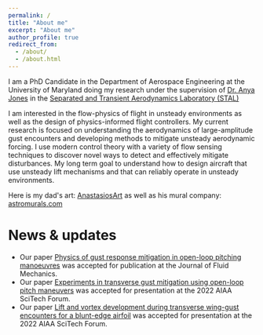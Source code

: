 ```yaml
---
permalink: /
title: "About me"
excerpt: "About me"
author_profile: true
redirect_from: 
  - /about/
  - /about.html
---
```


I am a PhD Candidate in the Department of Aerospace Engineering at the University of Maryland doing my research under the supervision of [Dr. Anya Jones](https://aero.umd.edu/clark/faculty/40/Anya-R-Jones) in the [Separated and Transient Aerodynamics Laboratory (STAL)](http://stal.umd.edu/)


 I am interested in the flow-physics of flight in unsteady environments as well as the design of physics-informed flight controllers. My current research is focused on understanding the aerodynamics of large-amplitude gust encounters and developing methods to mitigate unsteady aerodynamic forcing. I use modern control theory with a variety of flow sensing techniques to discover novel ways to detect and effectively mitigate disturbances. My long term goal to understand how to design aircraft that use unsteady lift mechanisms and that can reliably operate in unsteady environments. 

 Here is my dad's art: [AnastasiosArt](https://www.etsy.com/shop/ArtAnastasios) as well as his mural company: [astromurals.com](https://astromurals.com/)

 News & updates
======
* Our paper [Physics of gust response mitigation in open-loop pitching manoeuvres](https://www.cambridge.org/core/journals/journal-of-fluid-mechanics/article/physics-of-gust-response-mitigation-in-openloop-pitching-manoeuvres/7EEC7C8FD57C01653A1CF16EA2774862) was accepted for publication at the Journal of Fluid Mechanics. 
* Our paper [Experiments in transverse gust mitigation using open-loop pitch maneuvers](https://arc.aiaa.org/doi/abs/10.2514/6.2022-0333) was accepted for presentation at the 2022 AIAA SciTech Forum. 
* Our paper [Lift and vortex development during transverse wing-gust encounters for a blunt-edge airfoil](https://arc.aiaa.org/doi/abs/10.2514/6.2022-0045) was accepted for presentation at the 2022 AIAA SciTech Forum. 



